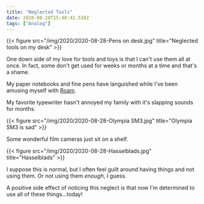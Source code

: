 ```yaml
---
title: "Neglected Tools"
date: 2020-08-28T15:48:42.538Z
tags: ["Analog"]
---
```


{{< figure src="/img/2020/2020-08-28-Pens on desk.jpg" title="Neglected tools on my desk" >}}

One down side of my love for tools and toys is that I can't use them all at once. In fact, some don't get used for weeks or months at a time and that's a shame.

My paper notebooks and fine pens have languished while I've been amusing myself with [Roam](https://roamresearch.com/).

My favorite typewriter hasn't annoyed my family with it's slapping sounds for months.

{{< figure src="/img/2020/2020-08-28-Olympia SM3.jpg" title="Olympia SM3 is sad" >}}

Some wonderful film cameras just sit on a shelf.

{{< figure src="/img/2020/2020-08-28-Hasselblads.jpg" title="Hasselblads" >}}

I suppose this is normal, but I often feel guilt around having things and not using them. Or not using them _enough_, I guess.

A positive side effect of noticing this neglect is that now I'm determined to use all of these things...today!

